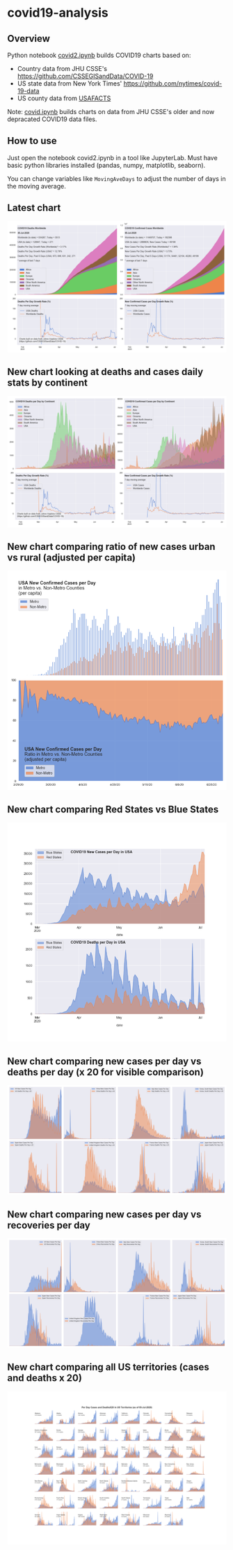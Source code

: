 # covid19-analysis

## Overview
Python notebook [covid2.ipynb](https://github.com/danlaw/covid19-analysis/blob/master/covid2.ipynb) builds COVID19 charts based on:
* Country data from JHU CSSE's https://github.com/CSSEGISandData/COVID-19
* US state data from New York Times' https://github.com/nytimes/covid-19-data
* US county data from [USAFACTS](https://usafacts.org/visualizations/coronavirus-covid-19-spread-map/)

Note: [covid.ipynb](https://github.com/danlaw/covid19-analysis/blob/master/covid.ipynb) builds charts on data from JHU CSSE's older and now depracated COVID19 data files.

## How to use
Just open the notebook covid2.ipynb in a tool like JupyterLab. Must have basic python libraries installed (pandas, numpy, matplotlib, seaborn).

You can change variables like ``MovingAveDays`` to adjust the number of days in the moving average.

## Latest chart
![Latest chart](charts/20200705-covid19-chart.png)

## New chart looking at deaths and cases daily stats by continent
![Comparison chart](charts/20200705-covid19-chart-perday.png)

## New chart comparing ratio of new cases urban vs rural (adjusted per capita)
![Urban rural per capita chart](charts/20200705-US-counties-urban-vs-rural-per-capita.png)

## New chart comparing Red States vs Blue States
![Red vs Blue chart](charts/20200705-compare-daily-red-vs-blue-states.png)

## New chart comparing new cases per day vs deaths per day (x 20 for visible comparison)
![Comparison chart](charts/20200705-comparison-chart.png)

## New chart comparing new cases per day vs recoveries per day
![Recovery chart](charts/20200705-comparison-recovery-chart.png)

## New chart comparing all US territories (cases and deaths x 20)
![Territories chart](charts/20200705-compare-US-territories.png)

